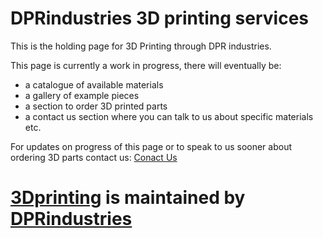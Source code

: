 # DPRindustries 3D printing services

This is the holding page for 3D Printing through DPR industries.

This page is currently a work in progress, there will eventually be:

- a catalogue of available materials
- a gallery of example pieces
- a section to order 3D printed parts
- a contact us section where you can talk to us about specific materials etc. 

For updates on progress of this page or to speak to us sooner about ordering 3D parts contact us:
[Conact Us](mailto:3Dprinting@DPRindustries.co.uk)

# [3Dprinting](https://github.com/DPRindustries/3Dprinting/) is maintained by [DPRindustries](https://github.com/DPRindustries)
